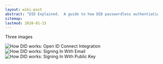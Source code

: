 ```yaml
---
layout: wiki-post
abstract: "DID Explained.  A guide to how DID passwordless authentiation works."
sitemap:
lastmod: 2020-01-15
---
```


Three images

![How DID works: Open ID Connect Integration](/assets/images/how-did-works/how-did-works-open-id-connect-integration.jpg)
![How DID works: Signing In With Email](/assets/images/how-did-works/how-did-works-signing-in-with-email.jpg)
![How DID works: Signing In With Public Key](/assets/images/how-did-works/how-did-works-signing-in-with-public-key.jpg)
